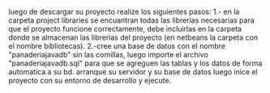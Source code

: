 luego de descargar su proyecto realize los siguientes pasos:
1.- en la carpeta project libraries se encuantran todas las librerias necesarias para que el proyecto funcione correctamente,
debe incluirlas en la carpeta donde se almacenan las librerias del proyecto (en netbeans la carpeta con el nombre bibliotecas).
2.-cree una base de datos con el nombre "panaderiajavadb" sin las comillas, luego importe el archivo "panaderiajavadb.sql" para 
que se agreguen las tablas y los datos de forma automatica a su bd.
arranque su servidor y su base de datos luego inice el proyecto con su entorno de desarrollo y ejecute.
